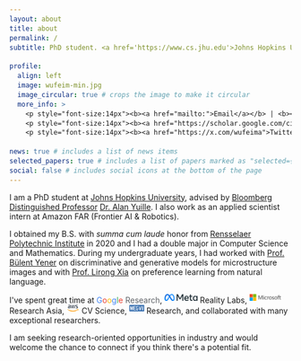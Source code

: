```yaml
---
layout: about
title: about
permalink: /
subtitle: PhD student. <a href='https://www.cs.jhu.edu'>Johns Hopkins University</a>.

profile:
  align: left
  image: wufeim-min.jpg
  image_circular: true # crops the image to make it circular
  more_info: >
    <p style="font-size:14px"><b><a href="mailto:">Email</a></b> | <b><a href="assets/pdf/wufeima_250807.pdf">CV</a></b></p> <br>
    <p style="font-size:14px"><b><a href="https://scholar.google.com/citations?user=mYkvHdIAAAAJ">Google Scholar</a></b></p> <br>
    <p style="font-size:14px"><b><a href="https://x.com/wufeima">Twitter</a></b>

news: true # includes a list of news items
selected_papers: true # includes a list of papers marked as "selected={true}"
social: false # includes social icons at the bottom of the page
---
```


I am a PhD student at [Johns Hopkins University](https://www.jhu.edu), advised by [Bloomberg Distinguished Professor](https://en.wikipedia.org/wiki/Bloomberg_Distinguished_Professorships) [Dr. Alan Yuille](https://www.cs.jhu.edu/~ayuille/). I also work as an applied scientist intern at Amazon FAR (Frontier AI & Robotics).

I obtained my B.S. with <i>summa cum laude</i> honor from [Rensselaer Polytechnic Institute](https://rpi.edu) in 2020 and I had a double major in Computer Science and Mathematics. During my undergraduate years, I had worked with [Prof. Bülent Yener](https://www.cs.rpi.edu/~yener/) on discriminative and generative models for microstructure images and with [Prof. Lirong Xia](https://www.cs.rpi.edu/~xial/) on preference learning from natural language.

I've spent great time at <span><span style="color: #4285F4">G</span><span style="color: #EA4335">o</span><span style="color: #FBBC05">o</span><span style="color: #4285F4">g</span><span style="color: #34A853">l</span><span style="color: #EA4335">e</span> <span style="color:#5f6368">Research</span></span>, <span><img src="assets/img/meta.svg.png" style="height: 12px; margin-bottom: 4px"> Reality Labs</span>, <span><img src="assets/img/microsoft.svg.png" style="height: 12px; margin-bottom: 4px"> Research Asia</span>, <span><img src="assets/img/aws.png" style="height: 12px; margin-bottom: 4px"> CV Science</span>, <span><img src="assets/img/megvii.png" style="height: 12px; margin-bottom: 4px"> Research</span>, and collaborated with many exceptional researchers.

I am seeking research-oriented opportunities in industry and would welcome the chance to connect if you think there's a potential fit.
